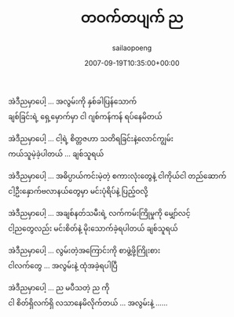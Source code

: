 ﻿---
_last_editor_used_jetpack: block-editor
_publicize_job_id: "59411023390"
_wp_old_date: "2021-06-10"
author: sailaopoeng
categories:
  - poems
date: "2007-09-19T10:35:00+00:00"
parent_post_id: null
post_id: "306"
timeline_notification: "1623282518"
title: တဝက်တပျက် ည
url: /2007/09/19/တဝက်တပျက်-ည/

---
အဲဒီညမှာပေါ့ … အလွမ်းကို နှစ်ခါပြန်သောက်  
ချစ်ခြင်းရဲ့ ရှေ့မှောက်မှာ ငါ ဂျစ်ကန်ကန် ရပ်နေမိတယ်

အဲဒီညမှာပေါ့ … ငါ့ရဲ့ စိတ္တဇဟာ သတိရခြင်းနဲ့လောင်ကျွမ်း  
ကယ်သူမဲ့ခဲ့ပါတယ် … ချစ်သူရယ်

အဲဒီညမှာပေါ့ … အဓိပ္ပာယ်ကင်းမဲ့တဲ့ စကားလုံးတွေနဲ့ ငါကိုယ်ငါ တည်ဆောက်  
ငါ့ဦးနှောက်ဗလာနယ်တွေမှာ မင်းပုံရိပ်နဲ့ ပြည့်ဝလို့

အဲဒီညမှာပေါ့ … အချစ်နတ်သမီးရဲ့ လက်ကမ်းကြိုမှုကို မျှော်လင့်  
ငါ့ညတွေလည်း မင်းစိတ်နဲ့ မိုးသောက်ခဲ့ရပါတယ် ချစ်သူရယ်

အဲဒီညမှာပေါ့ … လွမ်းတဲ့အကြောင်းကို စာဖွဲ့ဖို့ကြိုးစား  
ငါလက်တွေ … အလွမ်းနဲ့ ထုံအခဲ့ရပါပြီ

အဲဒီညမှာပေါ့ … ည မပီသတဲ့ ည ကို  
ငါ စိတ်ရှိလက်ရှိ လသာနေမိလိုက်တယ် … အလွမ်းနဲ့ ……

